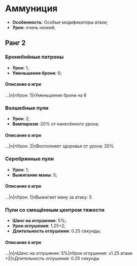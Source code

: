 # Аммуниция

* **Особенность**: Особые модификаторы атаки;
* **Урон**: очень низкий;

## Ранг 2

### Бронебойные патроны

* **Урон**: 1;
* **Уменьшение брони**: 6;

#### Описание в игре
...|n|nУрон: 1|nУменьшение брони на 6

### Волшебные пули

* **Урон**: 2;
* **Вампиризм**: 20% от нанесённого урона;

#### Описание в игре
...|n|nУрон: 2|nВосполняет здоровья от урона: 20%

### Серебрянные пули

* **Урон**: 1;
* **Выжигание маны**: 5;

#### Описание в игре
...|n|nУрон: 1|nВыжигает ману за атаку: 5

### Пули со смещённым центром тяжести

* **Шанс на оглушение**: 5%;
* **Урон оглушения**: 1.25+2;
* **Длительность оглушения**: 0.25 секунды;

#### Описание в игре
...|n|nШанс на оглушение: 5%|nУрон оглушения: х1.25 атаки +2|nДлительность оглушения: 0.25 секунды